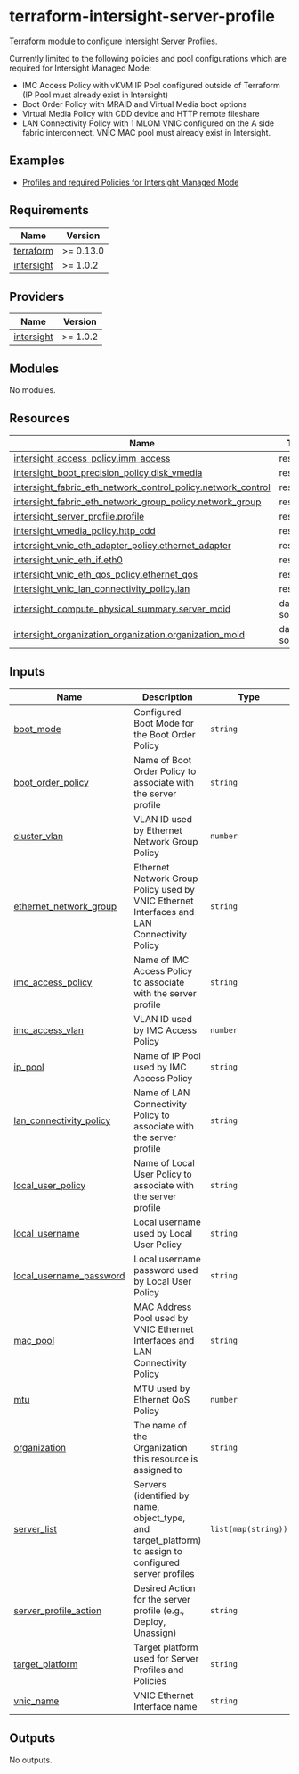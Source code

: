 # terraform-intersight-server-profile
Terraform module to configure Intersight Server Profiles.

Currently limited to the following policies and pool configurations which are required for Intersight Managed Mode:
* IMC Access Policy with vKVM IP Pool configured outside of Terraform (IP Pool must already exist in Intersight)
* Boot Order Policy with MRAID and Virtual Media boot options
* Virtual Media Policy with CDD device and HTTP remote fileshare
* LAN Connectivity Policy with 1 MLOM VNIC configured on the A side fabric interconnect.  VNIC MAC pool must already exist in Intersight.

## Examples

* [Profiles and required Policies for Intersight Managed Mode](https://github.com/terraform-cisco-modules/terraform-intersight-server-profile/tree/main/examples/intersight-managed-mode)

<!-- BEGINNING OF PRE-COMMIT-TERRAFORM DOCS HOOK -->
## Requirements

| Name | Version |
|------|---------|
| <a name="requirement_terraform"></a> [terraform](#requirement\_terraform) | >= 0.13.0 |
| <a name="requirement_intersight"></a> [intersight](#requirement\_intersight) | >= 1.0.2 |

## Providers

| Name | Version |
|------|---------|
| <a name="provider_intersight"></a> [intersight](#provider\_intersight) | >= 1.0.2 |

## Modules

No modules.

## Resources

| Name | Type |
|------|------|
| [intersight_access_policy.imm_access](https://registry.terraform.io/providers/ciscodevnet/intersight/latest/docs/resources/access_policy) | resource |
| [intersight_boot_precision_policy.disk_vmedia](https://registry.terraform.io/providers/ciscodevnet/intersight/latest/docs/resources/boot_precision_policy) | resource |
| [intersight_fabric_eth_network_control_policy.network_control](https://registry.terraform.io/providers/ciscodevnet/intersight/latest/docs/resources/fabric_eth_network_control_policy) | resource |
| [intersight_fabric_eth_network_group_policy.network_group](https://registry.terraform.io/providers/ciscodevnet/intersight/latest/docs/resources/fabric_eth_network_group_policy) | resource |
| [intersight_server_profile.profile](https://registry.terraform.io/providers/ciscodevnet/intersight/latest/docs/resources/server_profile) | resource |
| [intersight_vmedia_policy.http_cdd](https://registry.terraform.io/providers/ciscodevnet/intersight/latest/docs/resources/vmedia_policy) | resource |
| [intersight_vnic_eth_adapter_policy.ethernet_adapter](https://registry.terraform.io/providers/ciscodevnet/intersight/latest/docs/resources/vnic_eth_adapter_policy) | resource |
| [intersight_vnic_eth_if.eth0](https://registry.terraform.io/providers/ciscodevnet/intersight/latest/docs/resources/vnic_eth_if) | resource |
| [intersight_vnic_eth_qos_policy.ethernet_qos](https://registry.terraform.io/providers/ciscodevnet/intersight/latest/docs/resources/vnic_eth_qos_policy) | resource |
| [intersight_vnic_lan_connectivity_policy.lan](https://registry.terraform.io/providers/ciscodevnet/intersight/latest/docs/resources/vnic_lan_connectivity_policy) | resource |
| [intersight_compute_physical_summary.server_moid](https://registry.terraform.io/providers/ciscodevnet/intersight/latest/docs/data-sources/compute_physical_summary) | data source |
| [intersight_organization_organization.organization_moid](https://registry.terraform.io/providers/ciscodevnet/intersight/latest/docs/data-sources/organization_organization) | data source |

## Inputs

| Name | Description | Type | Default | Required |
|------|-------------|------|---------|:--------:|
| <a name="input_boot_mode"></a> [boot\_mode](#input\_boot\_mode) | Configured Boot Mode for the Boot Order Policy | `string` | `"Legacy"` | no |
| <a name="input_boot_order_policy"></a> [boot\_order\_policy](#input\_boot\_order\_policy) | Name of Boot Order Policy to associate with the server profile | `string` | `null` | no |
| <a name="input_cluster_vlan"></a> [cluster\_vlan](#input\_cluster\_vlan) | VLAN ID used by Ethernet Network Group Policy | `number` | `null` | no |
| <a name="input_ethernet_network_group"></a> [ethernet\_network\_group](#input\_ethernet\_network\_group) | Ethernet Network Group Policy used by VNIC Ethernet Interfaces and LAN Connectivity Policy | `string` | `null` | no |
| <a name="input_imc_access_policy"></a> [imc\_access\_policy](#input\_imc\_access\_policy) | Name of IMC Access Policy to associate with the server profile | `string` | `null` | no |
| <a name="input_imc_access_vlan"></a> [imc\_access\_vlan](#input\_imc\_access\_vlan) | VLAN ID used by IMC Access Policy | `number` | `null` | no |
| <a name="input_ip_pool"></a> [ip\_pool](#input\_ip\_pool) | Name of IP Pool used by IMC Access Policy | `string` | `null` | no |
| <a name="input_lan_connectivity_policy"></a> [lan\_connectivity\_policy](#input\_lan\_connectivity\_policy) | Name of LAN Connectivity Policy to associate with the server profile | `string` | `null` | no |
| <a name="input_local_user_policy"></a> [local\_user\_policy](#input\_local\_user\_policy) | Name of Local User Policy to associate with the server profile | `string` | `null` | no |
| <a name="input_local_username"></a> [local\_username](#input\_local\_username) | Local username used by Local User Policy | `string` | `null` | no |
| <a name="input_local_username_password"></a> [local\_username\_password](#input\_local\_username\_password) | Local username password used by Local User Policy | `string` | `null` | no |
| <a name="input_mac_pool"></a> [mac\_pool](#input\_mac\_pool) | MAC Address Pool used by VNIC Ethernet Interfaces and LAN Connectivity Policy | `string` | `null` | no |
| <a name="input_mtu"></a> [mtu](#input\_mtu) | MTU used by Ethernet QoS Policy | `number` | `1500` | no |
| <a name="input_organization"></a> [organization](#input\_organization) | The name of the Organization this resource is assigned to | `string` | `"default"` | no |
| <a name="input_server_list"></a> [server\_list](#input\_server\_list) | Servers (identified by name, object\_type, and target\_platform) to assign to configured server profiles | `list(map(string))` | n/a | yes |
| <a name="input_server_profile_action"></a> [server\_profile\_action](#input\_server\_profile\_action) | Desired Action for the server profile (e.g., Deploy, Unassign) | `string` | `"No-op"` | no |
| <a name="input_target_platform"></a> [target\_platform](#input\_target\_platform) | Target platform used for Server Profiles and Policies | `string` | `"FIAttached"` | no |
| <a name="input_vnic_name"></a> [vnic\_name](#input\_vnic\_name) | VNIC Ethernet Interface name | `string` | `"eth0"` | no |

## Outputs

No outputs.
<!-- END OF PRE-COMMIT-TERRAFORM DOCS HOOK -->


